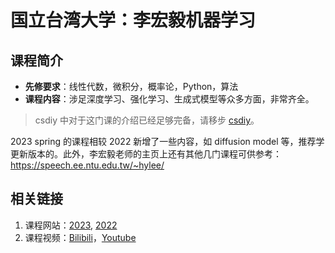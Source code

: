 # 国立台湾大学：李宏毅机器学习

## 课程简介

- **先修要求**：线性代数，微积分，概率论，Python，算法
- **课程内容**：涉足深度学习、强化学习、生成式模型等众多方面，非常齐全。

> csdiy 中对于这门课的介绍已经足够完备，请移步 [csdiy](https://csdiy.wiki/%E6%B7%B1%E5%BA%A6%E5%AD%A6%E4%B9%A0/LHY/)。

2023 spring 的课程相较 2022 新增了一些内容，如 diffusion model 等，推荐学更新版本的。此外，李宏毅老师的主页上还有其他几门课程可供参考：<https://speech.ee.ntu.edu.tw/~hylee/>

## 相关链接

1. 课程网站：[2023](https://speech.ee.ntu.edu.tw/~hylee/ml/2022-spring.php), [2022](https://speech.ee.ntu.edu.tw/~hylee/ml/2023-spring.php)
2. 课程视频：[Bilibili](https://www.bilibili.com/video/BV1Wv411h7kN/?spm_id_from=333.337.search-card.all.click)，[Youtube](https://www.youtube.com/watch?v=7XZR0-4uS5s&list=PLJV_el3uVTsPM2mM-OQzJXziCGJa8nJL8)

